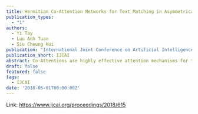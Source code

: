 ```yaml
---
title: Hermitian Co-Attention Networks for Text Matching in Asymmetrical Domains
publication_types:
  - "1"
authors:
  - Yi Tay
  - Luu Anh Tuan
  - Siu Cheung Hui
publication: "International Joint Conference on Artificial Intelligence"
publication_short: IJCAI
abstract: Co-Attentions are highly effective attention mechanisms for text matching applications. Co-Attention enables the learning of pairwise attentions, i.e., learning to attend based on computing word-level affinity scores between two documents. However, text matching problems can exist in either symmetrical or asymmetrical domains. For example, paraphrase identification is a symmetrical task while question-answer matching and entailment classification are considered asymmetrical domains. In this paper, we argue that Co-Attention models in asymmetrical domains require different treatment as opposed to symmetrical domains, i.e., a concept of word-level directionality should be incorporated while learning word-level similarity scores. Hence, the standard inner product in real space commonly adopted in co-attention is not suitable. This paper leverages attractive properties of the complex vector space and proposes a co-attention mechanism based on the complex-valued inner product (Hermitian products). Unlike the real dot product, the dot product in complex space is asymmetric because the first item is conjugated. Aside from modeling and encoding directionality, our proposed approach also enhances the representation learning process. Extensive experiments on five text matching benchmark datasets demonstrate the effectiveness of our approach. 
draft: false
featured: false
tags:
  - IJCAI
date: '2018-05-01T00:00:00Z'
---
```

Link: https://www.ijcai.org/proceedings/2018/615